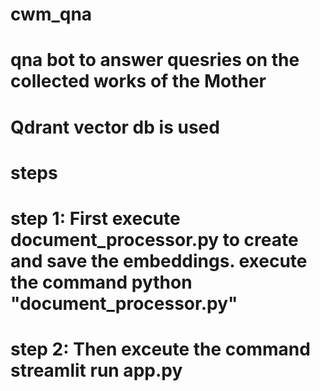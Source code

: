 # cwm_qna
# qna bot to answer quesries on the collected works of the Mother
# Qdrant vector db is used
# steps
# step 1: First execute document_processor.py to create and save the embeddings. execute the command python "document_processor.py"
# step 2: Then exceute the command streamlit run app.py
